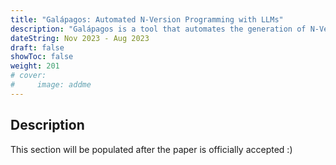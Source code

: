 ```yaml
---
title: "Galápagos: Automated N-Version Programming with LLMs"
description: "Galápagos is a tool that automates the generation of N-Version program variants using LLMs and validates their equivalence, demonstrating effectiveness in creating diverse and reliable variants, even across different programming languages."
dateString: Nov 2023 - Aug 2023
draft: false
showToc: false
weight: 201
# cover:
#     image: addme
---
```


## Description

This section will be populated after the paper is officially accepted :)
